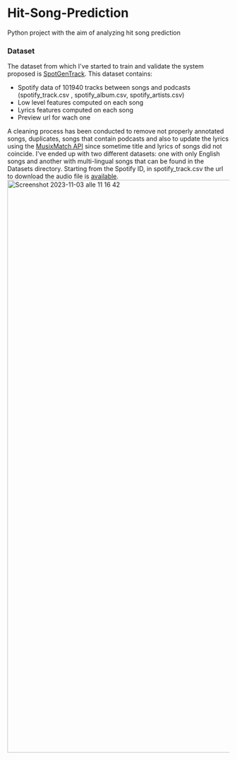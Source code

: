 # Hit-Song-Prediction

Python project with the aim of analyzing hit song prediction 

### Dataset
The dataset from which I've started to train and validate the system proposed is [SpotGenTrack](https://data.mendeley.com/datasets/4m2x4zngny).
This dataset contains: 
* Spotify data of 101940 tracks between songs and podcasts (spotify_track.csv , spotify_album.csv, spotify_artists.csv)
* Low level features computed on each song
* Lyrics features computed on each song
* Preview url for wach one

A cleaning process has been conducted to remove not properly annotated songs, duplicates, songs that contain podcasts and also to update the lyrics using the [MusixMatch API](https://developer.musixmatch.com) since sometime title and lyrics of songs did not coincide.
I've ended up with two different datasets: one with only English songs and another with multi-lingual songs that can be found in the Datasets directory. Starting from the Spotify ID, in spotify_track.csv the url to download the audio file is [available](Datasets). 
<img width="1296" alt="Screenshot 2023-11-03 alle 11 16 42" src="https://github.com/ElisaCastelli/HitSongPrediction/assets/61751277/a20cf51b-7097-4d1a-8ecc-fc052ee30113">
